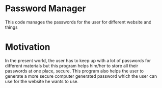 # Password Manager
This code manages the passwords for the user for different website and things

# Motivation
In the present world, the user has to keep up with a lot of passwords for different materials but this program helps him/her to store all their passwords at one place, secure.
This program also helps the user to generate a more secure computer generated password which the user can use for the website he wants to use.

